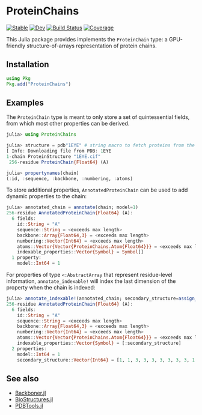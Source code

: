 # ProteinChains

[![Stable](https://img.shields.io/badge/docs-stable-blue.svg)](https://MurrellGroup.github.io/ProteinChains.jl/stable/)
[![Dev](https://img.shields.io/badge/docs-dev-blue.svg)](https://MurrellGroup.github.io/ProteinChains.jl/dev/)
[![Build Status](https://github.com/MurrellGroup/ProteinChains.jl/actions/workflows/CI.yml/badge.svg?branch=main)](https://github.com/MurrellGroup/ProteinChains.jl/actions/workflows/CI.yml?query=branch%3Amain)
[![Coverage](https://codecov.io/gh/MurrellGroup/ProteinChains.jl/branch/main/graph/badge.svg)](https://codecov.io/gh/MurrellGroup/ProteinChains.jl)

This Julia package provides implements the `ProteinChain` type: a GPU-friendly structure-of-arrays representation of protein chains.

## Installation

```julia
using Pkg
Pkg.add("ProteinChains")
```

## Examples

The `ProteinChain` type is meant to only store a set of quintessential fields, from which most other properties can be derived.

```julia
julia> using ProteinChains

julia> structure = pdb"1EYE" # string macro to fetch proteins from the PDB
[ Info: Downloading file from PDB: 1EYE
1-chain ProteinStructure "1EYE.cif"
 256-residue ProteinChain{Float64} (A)

julia> propertynames(chain)
(:id, :sequence, :backbone, :numbering, :atoms)
```

To store additional properties, `AnnotatedProteinChain` can be used to add dynamic properties to the chain:

```julia
julia> annotated_chain = annotate(chain; model=1)
256-residue AnnotatedProteinChain{Float64} (A):
  6 fields:
    id::String = "A"
    sequence::String = <exceeds max length>
    backbone::Array{Float64,3} = <exceeds max length>
    numbering::Vector{Int64} = <exceeds max length>
    atoms::Vector{Vector{ProteinChains.Atom{Float64}}} = <exceeds max length>
    indexable_properties::Vector{Symbol} = Symbol[]
  1 property:
    model::Int64 = 1
```

For properties of type `<:AbstractArray` that represent residue-level information, `annotate_indexable!` will index the last dimension of the property when the chain is indexed:

```julia
julia> annotate_indexable!(annotated_chain; secondary_structure=assign_secondary_structure(annotated_chain)
256-residue AnnotatedProteinChain{Float64} (A):
  6 fields:
    id::String = "A"
    sequence::String = <exceeds max length>
    backbone::Array{Float64,3} = <exceeds max length>
    numbering::Vector{Int64} = <exceeds max length>
    atoms::Vector{Vector{ProteinChains.Atom{Float64}}} = <exceeds max length>
    indexable_properties::Vector{Symbol} = [:secondary_structure]
  2 properties:
    model::Int64 = 1
    secondary_structure::Vector{Int64} = [1, 1, 3, 3, 3, 3, 3, 3, 3, 1  …  2, 2, 2, 2, 2, 2, 2, 1, 1, 1]
```

## See also

- [Backboner.jl](https://github.com/MurrellGroup/Backboner.jl)
- [BioStructures.jl](https://github.com/BioJulia/BioStructures.jl)
- [PDBTools.jl](https://github.com/m3g/PDBTools.jl)
